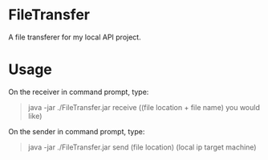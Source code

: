 # FileTransfer
A file transferer for my local API project.

# Usage
On the receiver in command prompt, type:
> java -jar ./FileTransfer.jar receive ((file location + file name) you would like)

On the sender in command prompt, type:
> java -jar ./FileTransfer.jar send (file location) (local ip target machine)
